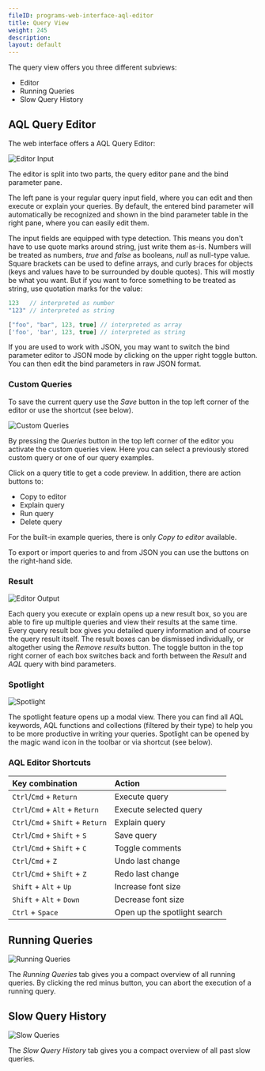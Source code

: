 ```yaml
---
fileID: programs-web-interface-aql-editor
title: Query View
weight: 245
description: 
layout: default
---
```

The query view offers you three different subviews:

- Editor
- Running Queries
- Slow Query History

## AQL Query Editor

The web interface offers a AQL Query Editor:

![Editor Input](/images/queryEditorInput.png)

The editor is split into two parts, the query editor pane and the bind
parameter pane.

The left pane is your regular query input field, where you can edit and then
execute or explain your queries. By default, the entered bind parameter will
automatically be recognized and shown in the bind parameter table in the right
pane, where you can easily edit them.

The input fields are equipped with type detection. This means you don't have to
use quote marks around string, just write them as-is. Numbers will be treated
as numbers, *true* and *false* as booleans, *null* as null-type value. Square
brackets can be used to define arrays, and curly braces for objects (keys and
values have to be surrounded by double quotes). This will mostly be what you want.
But if you want to force something to be treated as string, use quotation marks
for the value:

```js
123   // interpreted as number
"123" // interpreted as string

["foo", "bar", 123, true] // interpreted as array
['foo', 'bar', 123, true] // interpreted as string
```

If you are used to work with JSON, you may want to switch the bind parameter
editor to JSON mode by clicking on the upper right toggle button. You can then
edit the bind parameters in raw JSON format.

### Custom Queries

To save the current query use the *Save* button in the top left corner of
the editor or use the shortcut (see below).

![Custom Queries](/images/queryCustoms.png)

By pressing the *Queries* button in the top left corner of the editor you
activate the custom queries view. Here you can select a previously stored custom
query or one of our query examples.

Click on a query title to get a code preview. In addition, there are action
buttons to:

- Copy to editor
- Explain query
- Run query
- Delete query

For the built-in example queries, there is only *Copy to editor* available.

To export or import queries to and from JSON you can use the buttons on the
right-hand side.

### Result

![Editor Output](/images/queryEditorOutput.png)

Each query you execute or explain opens up a new result box, so you are able
to fire up multiple queries and view their results at the same time. Every query
result box gives you detailed query information and of course the query result
itself. The result boxes can be dismissed individually, or altogether using the
*Remove results* button. The toggle button in the top right corner of each box
switches back and forth between the *Result* and *AQL* query with bind parameters.

### Spotlight

![Spotlight](/images/querySpotlight.png)

The spotlight feature opens up a modal view. There you can find all AQL keywords,
AQL functions and collections (filtered by their type) to help you to be more
productive in writing your queries. Spotlight can be opened by the magic wand icon
in the toolbar or via shortcut (see below).

### AQL Editor Shortcuts

| Key combination | Action |
|:----------------|:-------|
| `Ctrl`/`Cmd` + `Return` | Execute query
| `Ctrl`/`Cmd` + `Alt` + `Return` | Execute selected query
| `Ctrl`/`Cmd` + `Shift` + `Return` | Explain query
| `Ctrl`/`Cmd` + `Shift` + `S` | Save query
| `Ctrl`/`Cmd` + `Shift` + `C` | Toggle comments
| `Ctrl`/`Cmd` + `Z` | Undo last change
| `Ctrl`/`Cmd` + `Shift` + `Z` | Redo last change
| `Shift` + `Alt` + `Up` | Increase font size
| `Shift` + `Alt` + `Down` | Decrease font size
| `Ctrl` + `Space` | Open up the spotlight search

## Running Queries

![Running Queries](/images/runningQueries.png)

The *Running Queries* tab gives you a compact overview of all running queries.
By clicking the red minus button, you can abort the execution of a running query.

## Slow Query History

![Slow Queries](/images/slowQueries.png)

The *Slow Query History* tab gives you a compact overview of all past slow queries.
